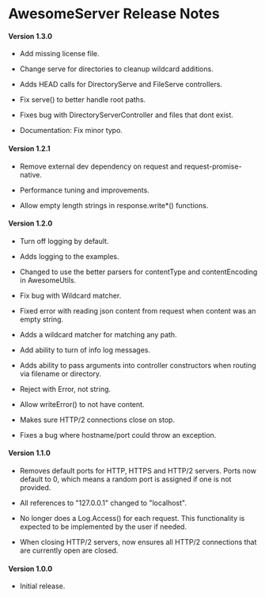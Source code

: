 # AwesomeServer Release Notes

#### **Version 1.3.0**

 - Add missing license file.

 - Change serve for directories to cleanup wildcard additions.

 - Adds HEAD calls for DirectoryServe and FileServe controllers.

 - Fix serve() to better handle root paths.

 - Fixes bug with DirectoryServerController and files that dont exist.

 - Documentation: Fix minor typo.

#### **Version 1.2.1**

 - Remove external dev dependency on request and request-promise-native.

 - Performance tuning and improvements.

 - Allow empty length strings in response.write*() functions.

#### **Version 1.2.0**

 - Turn off logging by default.

 - Adds logging to the examples.

 - Changed to use the better parsers for contentType and contentEncoding in AwesomeUtils.

 - Fix bug with Wildcard matcher.

 - Fixed error with reading json content from request when content was an empty string.

 - Adds a wildcard matcher for matching any path.

 - Add ability to turn of info log messages.

 - Adds ability to pass arguments into controller constructors when routing via filename or directory.

 - Reject with Error, not string.

 - Allow writeError() to not have content.

 - Makes sure HTTP/2 connections close on stop.

 - Fixes a bug where hostname/port could throw an exception.

#### **Version 1.1.0**

 - Removes default ports for HTTP, HTTPS and HTTP/2 servers.  Ports now default to 0, which means a random port is assigned if one is not provided.

 - All references to "127.0.0.1" changed to "localhost".

 - No longer does a Log.Access() for each request. This functionality is expected to be implemented by the user if needed.

 - When closing HTTP/2 servers, now ensures all HTTP/2 connections that are currently open are closed.

#### **Version 1.0.0**

 - Initial release.
